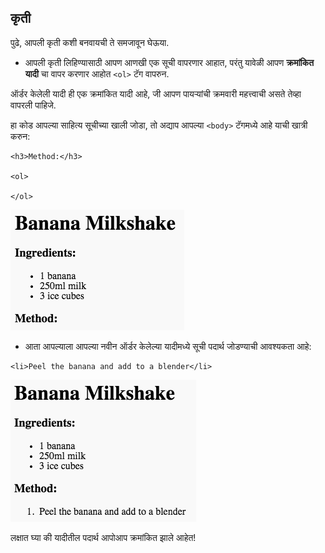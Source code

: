 ## कृती

पुढे, आपली कृती कशी बनवायची ते समजावून घेऊया.

+ आपली कृती लिहिण्यासाठी आपण आणखी एक सूची वापरणार आहात, परंतु यावेळी आपण **क्रमांकित यादी** चा वापर करणार आहोत `<ol>` टॅग वापरुन.

ऑर्डर केलेली यादी ही एक क्रमांकित यादी आहे, जी आपण पायऱ्यांची क्रमवारी महत्त्वाची असते तेव्हा वापरली पाहिजे.

हा कोड आपल्या साहित्य सूचीच्या खाली जोडा, तो अद्याप आपल्या `<body>` टॅगमध्ये आहे याची खात्री करुन:

    <h3>Method:</h3>
    
    <ol>
    
    </ol>
    

![स्क्रीनशॉट](images/recipe-method.png)

+ आता आपल्याला आपल्या नवीन ऑर्डर केलेल्या यादीमध्ये सूची पदार्थ जोडण्याची आवश्यकता आहे:

```
<li>Peel the banana and add to a blender</li>
```    

![स्क्रीनशॉट](images/recipe-ol.png)

लक्षात घ्या की यादीतील पदार्थ आपोआप क्रमांकित झाले आहेत!